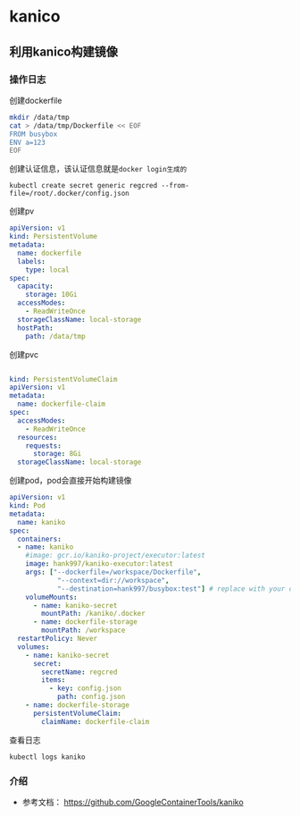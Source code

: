 # kanico

## 利用kanico构建镜像
### 操作日志
创建dockerfile
```bash
mkdir /data/tmp
cat > /data/tmp/Dockerfile << EOF
FROM busybox
ENV a=123
EOF
```

创建认证信息，该认证信息就是`docker login生成的`
```
kubectl create secret generic regcred --from-file=/root/.docker/config.json
```

创建pv

```yaml
apiVersion: v1
kind: PersistentVolume
metadata:
  name: dockerfile
  labels:
    type: local
spec:
  capacity:
    storage: 10Gi
  accessModes:
    - ReadWriteOnce
  storageClassName: local-storage
  hostPath:
    path: /data/tmp
```

创建pvc
```yaml

kind: PersistentVolumeClaim
apiVersion: v1
metadata:
  name: dockerfile-claim
spec:
  accessModes:
    - ReadWriteOnce
  resources:
    requests:
      storage: 8Gi
  storageClassName: local-storage
```

创建pod，pod会直接开始构建镜像

```yaml
apiVersion: v1
kind: Pod
metadata:
  name: kaniko
spec:
  containers:
  - name: kaniko
    #image: gcr.io/kaniko-project/executor:latest
    image: hank997/kaniko-executor:latest
    args: ["--dockerfile=/workspace/Dockerfile",
            "--context=dir://workspace",
            "--destination=hank997/busybox:test"] # replace with your dockerhub account
    volumeMounts:
      - name: kaniko-secret
        mountPath: /kaniko/.docker
      - name: dockerfile-storage
        mountPath: /workspace
  restartPolicy: Never
  volumes:
    - name: kaniko-secret
      secret:
        secretName: regcred
        items:
          - key: config.json
            path: config.json
    - name: dockerfile-storage
      persistentVolumeClaim:
        claimName: dockerfile-claim
```
查看日志
```
kubectl logs kaniko
```

### 介绍

- 参考文档： https://github.com/GoogleContainerTools/kaniko
